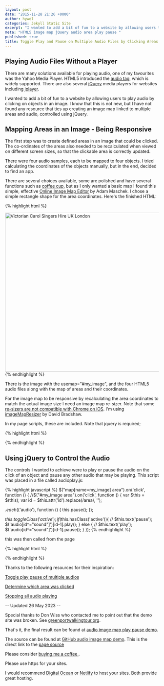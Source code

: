 ```yaml
---
layout: post
date: "2015-11-28 21:26 +0000"
author: hywel
categories: Jekyll Static Site
excerpt: "I wanted to add a bit of fun to a website by allowing users to play audio by clicking on objects in an image. I know that this is not new, but I have not found any resource that ties up creating an image map linked to multiple areas and audio, controlled using jQuery."
meta: "HTML5 image map jQuery audio area play pause "
published: true
title: Toggle Play and Pause on Multiple Audio Files by Clicking Areas on an Image Map
---
```


## Playing Audio Files Without a Player

There are many solutions available for playing audio, one of my favourites was the Yahoo Media Player. HTML5 introduced the [audio tag](https://en.wikipedia.org/wiki/HTML5_Audio), which is widely supported. There are also several [jQuery](https://en.wikipedia.org/wiki/JQuery) media players for websites including [jplayer](http://jplayer.org/). 

I wanted to add a bit of fun to a website by allowing users to play audio by clicking on objects in an image. I know that this is not new, but I have not found any resource that ties up creating an image map linked to multiple areas and audio, controlled using jQuery.

## Mapping Areas in an Image - Being Responsive

The first step was to create defined areas in an image that could be clicked. The co-ordinates of the areas also needed to be recalculated when viewed on different screen sizes, so that the clickable area is correctly updated.

There were four audio samples, each to be mapped to four objects. I tried calculating the coordinates of the objects manually, but in the end, decided to find an app. 

There are several choices available, some are polished and have several functions such as [coffee cup](http://www.coffeecup.com/image-mapper/), but as I only wanted a basic map I found this simple, effective [Online Image Map Editor](http://www.maschek.hu/imagemap/imgmap) by Adam Maschek. I chose a simple rectangle shape for the area coordinates. Here's the finished HTML:

{% highlight html %}
<!-- THE IMAGE THAT IS PART OF THE TUTORIAL see usemap="#my_image" -->
<img width="1200" height="519" src="/image/Victorian-Carol-Singers-Hire-UK-London.jpg" class="attachment-post-thumbnail size-post-thumbnail wp-post-image" alt="Victorian Carol Singers Hire UK London" usemap="#my_image" loading="lazy" sizes="(max-width: 709px) 85vw, (max-width: 909px) 67vw, (max-width: 1362px) 88vw, 1200px"> 
</div><!-- .post-thumbnail -->

<!-- THE AUDIO AND AREA MAP THAT ARE PART OF THE TUTORIAL -->
<audio id="sound1">
 <source src="/audio/joy to the world.mp3" type="audio/mpeg" />
</audio>
<audio id="sound2">
 <source src="/audio/jingle bells.mp3" type="audio/mpeg" />
</audio>
<audio id="sound3">
 <source src="/audio/silent night short.mp3" type="audio/mpeg" />
</audio>
<audio id="sound4">
 <source src="/audio/deck the halls.mp3" type="audio/mpeg" />
</audio>
<map name="my_image" id ="my_image" >
<area shape="rect" coords="408,556,660,996" id="area1" />
<area shape="rect" coords="880,552,1096,852" id="area2" />
<area shape="rect" coords="1120,428,1360,732" id="area3" />
<area shape="rect" coords="1712,544,2444,1160" id="area4" />
</map>
{% endhighlight %}

There is the image with the usemap="#my_image", and the four HTML5 audio files along with the map of areas and their coordinates. 

For the image map to be responsive by recalculating the area coordinates to match the actual image size I need an image map re-sizer. Note that some [re-sizers are not compatible with Chrome on iOS](http://stackoverflow.com/questions/28872555/image-map-is-not-working-on-chrome-for-ios). I'm using [ imageMapResizer](https://github.com/davidjbradshaw/image-map-resizer) by David Bradshaw. 

In my page scripts, these are included. Note that jquery is required;

{% highlight html %}
<script src="https://ajax.googleapis.com/ajax/libs/jquery/3.7.0/jquery.min.js"></script>
<script type="text/javascript" src="/js/audioplay.js"></script>
<script type="text/javascript" src="/js/imageMapResizer.min.js"></script>
<script type="text/javascript" >imageMapResize();</script>
{% endhighlight %}

## Using jQuery to Control the Audio

The controls I wanted to achieve were to play or pause the audio on the click of an object and pause any other audio that may be playing. This script was placed in a file called audioplay.js:

{% highlight javascript %}
$("map[name=my_image] area").on('click', function () {
//$("#my_image area").on('click', function () {
var $this = $(this);
 var id = $this.attr('id').replace(/area/, '');

$.each($('audio'), function () {
 this.pause();
});

 $this.toggleClass('active');
 if($this.hasClass('active')){
 // $this.text('pause');
 $('audio[id^="sound"]')[id-1].play();
 } else {
 // $this.text('play');
 $('audio[id^="sound"]')[id-1].pause();
 }
});
{% endhighlight %}

this was then called from the page

{% highlight html %}
<script type="text/javascript" src="/js/audioplay.js"></script>
{% endhighlight %}

Thanks to the following resources for their inspiration:

[Toggle play pause of multiple audios](http://stackoverflow.com/questions/31430502/jquery-toggle-play-pause-button-multiple-audios)

[Determine which area was clicked](http://stackoverflow.com/questions/10978103/determine-which-area-in-a-map-imagemap-was-clicked-using-javascript-or-jquery)

[Stopping all audio playing](http://stackoverflow.com/questions/9283656/stopping-html5-audio)


-- Updated 26 May 2023 --

Special thanks to Don Wiss who contacted me to point out that the demo site was broken. See [greenportwalkingtour.org](http://greenportwalkingtour.org/audio-map.htm).

That's it, the final result can be found at [audio image map play pause demo](https://audio-image-map-play-pause-demo.netlify.app).

The source can be found at [GitHub audio image map demo](https://github.com/hyweljohnllewellyn/audioimagemapdemo).
This is the direct link to the [page source](https://github.com/hyweljohnllewellyn/audioimagemapdemo/blob/main/index.html)

Please consider [buying me a coffee ](https://ko-fi.com/hywelllewellyn).

Please use https for your sites. 

I would recommend [Digital Ocean](https://www.hywel.me/php/mysql/hosting/2023/04/22/why-i-destroyed-digital-ocean-droplet-migrated-to-app-platform-php-mysql-worry-free-cost-effective-managed-hosting.html) or [Netlify](https://www.hywel.me/sites/2021/11/15/website-page-with-contact-form-using-html-github-and-netlify.html) to host your sites. Both provide great hosting. 